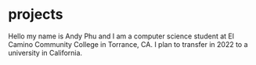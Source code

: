 # projects


Hello my name is Andy Phu and I am a computer science student at El Camino Community College in Torrance, CA. I plan to transfer in 2022 to a university in California. 
